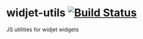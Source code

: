 # widjet-utils [![Build Status](https://travis-ci.org/abe33/widjet-utils.svg?branch=master)](https://travis-ci.org/abe33/widjet-utils)

JS utilities for widjet widgets
